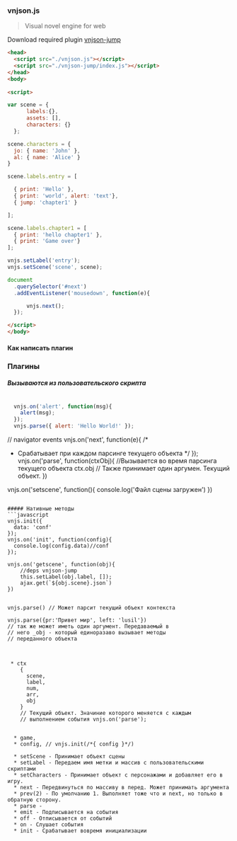 ### vnjson.js

> Visual novel engine for web

Download required plugin
[vnjson-jump]('https://github.com/vnjson/vnjson-jump')

```html
<head>
  <script src="./vnjson.js"></script>
  <script src="./vnjson-jump/index.js"></script>
</head>
<body>
  
<script>

var scene = { 
      labels:{},
      assets: [],
      characters: {}
  };

scene.characters = {
  jo: { name: 'John' },
  al: { name: 'Alice' }
}

scene.labels.entry = [

  { print: 'Hello' },
  { print: 'world', alert: 'text'},
  { jump: 'chapter1' }

];

scene.labels.chapter1 = [
  { print: 'hello chapter1' },
  { print: 'Game over'}
];

vnjs.setLabel('entry');
vnjs.setScene('scene', scene);

document
  .querySelector('#next')
  .addEventListener('mousedown', function(e){

      vnjs.next();
  });

</script>
</body>

```





#### Как написать плагин

### Плагины



##### Вызываются из пользовательского скрипта
```javascript

  vnjs.on('alert', function(msg){
    alert(msg);
  });
  vnjs.parse({ alert: 'Hello World!' });

```


// navigator events
vnjs.on('next', function(e){
  /*
   * Срабатывает при каждом парсинге текущего объекта
   */
});
vnjs.on('parse', function(ctxObj){
  //Вызывается во время парсинга текущего объекта ctx.obj
  // Также принимает один аргумен. Текущий объект.
})




vnjs.on('setscene', function(){
  console.log('Файл сцены загружен')
})



```

##### Нативные методы
```javascript
vnjs.init({
  data: 'conf'
});
vnjs.on('init', function(config){
  console.log(config.data)//conf
});

vnjs.on('getscene', function(obj){
    //deps vnjson-jump
    this.setLabel(obj.label, []);
    ajax.get(`${obj.scene}.json`)
})


vnjs.parse() // Может парсит текущий объект контекста

vnjs.parse({pr:'Привет мир', left: 'lusil'})
// так же может иметь один аргумент. Передаваемый в
// него _obj - который единоразаво вызывает методы
// переданного объекта



 * ctx 
    {
      scene,
      label,
      num,
      arr,
      obj
    }
    // Текущий объект. Значиние которого меняется с каждым
    // выполнением события vnjs.on('parse');


  * game,
  * config, // vnjs.init(/*{ config }*/)

  * setScene - Принимает объект сцены
  * setLabel - Передаем имя метки и массив с пользовательскими скриптами
  * setCharacters - Принимает объект с персонажами и добавляет его в игру.
  * next - Передвинуться по массиву в перед. Может принимать аргумента
  * prev(2) - По умолчанию 1. Выполняет тоже что и next, но только в обратную сторону.
  * parse - 
  * emit - Подписывается на события
  * off - Отписывается от событий
  * on - Слушает события
  * init - Срабатывает вовремя инициализации 

```